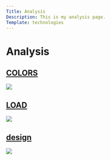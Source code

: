 ```yaml
---
Title: Analysis
Description: This is my analysis page.
Template: technologies
---
```


Analysis
==========================

<div class="tech-box colors">
    <h2><a href="analysis/01_colors" title="COLORS">COLORS</a></h2>
    <img src="%base_url%/assets/img/css.jpg">
</div>

<div class="tech-box load">
    <h2><a href="analysis/02_load" title="CSS">LOAD</a></h2>
    <img src="%base_url%/assets/img/html.jpg">
</div>

<div class="tech-box design">
    <h2><a href="analysis/03_design_principles" title="CSS">design</a></h2>
    <img src="%base_url%/assets/img/sqlite.jpg">
</div>
